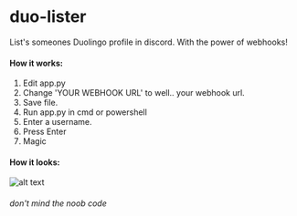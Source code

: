 # duo-lister
List's someones Duolingo profile in discord.
With the power of webhooks!

#### How it works:

1. Edit app.py
1. Change 'YOUR WEBHOOK URL' to well.. your webhook url.
1. Save file.
1. Run app.py in cmd or powershell
1. Enter a username.
1. Press Enter
1. Magic

#### How it looks:

![alt text](https://test.stefmmm.xyz/screenshot2.png)

###### don't mind the noob code
